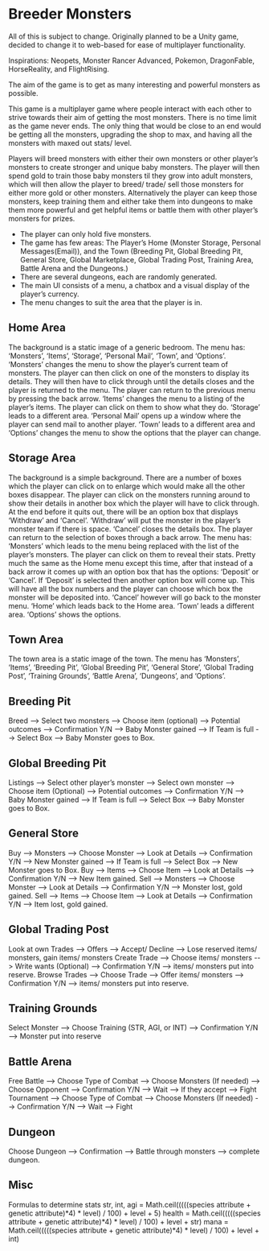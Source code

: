 # Breeder Monsters
All of this is subject to change. Originally planned to be a Unity game, decided to change it to web-based for ease of multiplayer functionality.

Inspirations: Neopets, Monster Rancer Advanced, Pokemon, DragonFable, HorseReality, and FlightRising.

The aim of the game is to get as many interesting and powerful monsters as possible.
 
This game is a multiplayer game where people interact with each other to strive towards their aim of getting the most monsters. There is no time limit as the game never ends. The only thing that would be close to an end would be getting all the monsters, upgrading the shop to max, and having all the monsters with maxed out stats/ level.
 
Players will breed monsters with either their own monsters or other player’s monsters to create stronger and unique baby monsters. The player will then spend gold to train those baby monsters til they grow into adult monsters, which will then allow the player to breed/ trade/ sell those monsters for either more gold or other monsters. Alternatively the player can keep those monsters, keep training them and either take them into dungeons to make them more powerful and get helpful items or battle them with other player’s monsters for prizes.

* The player can only hold five monsters.
* The game has few areas: The Player’s Home (Monster Storage, Personal Messages(Email)), and the Town (Breeding Pit, Global Breeding Pit, General Store, Global Marketplace, Global Trading Post, Training Area, Battle Arena and the Dungeons.)
* There are several dungeons, each are randomly generated. 
* The main UI consists of a menu, a chatbox and a visual display of the player’s currency.
* The menu changes to suit the area that the player is in.

## Home Area
The background is a static image of a generic bedroom.
The menu has: ‘Monsters’, ‘Items’, ‘Storage’, ‘Personal Mail’, ‘Town’, and ‘Options’. ‘Monsters’ changes the menu to show the player’s current team of monsters. The player can then click on one of the monsters to display its details. They will then have to click through until the details closes and the player is returned to the menu. The player can return to the previous menu by pressing the back arrow. ‘Items’ changes the menu to a listing of the player’s items. The player can click on them to show what they do. ‘Storage’ leads to a different area. ‘Personal Mail’ opens up a window where the player can send mail to another player. ‘Town’ leads to a different area and ‘Options’ changes the menu to show the options that the player can change.

## Storage Area
The background is a simple background.
There are a number of boxes which the player can click on to enlarge which would make all the other boxes disappear. The player can click on the monsters running around to show their details in another box which the player will have to click through. At the end before it quits out, there will be an option box that displays ‘Withdraw’ and ‘Cancel’. ‘Withdraw’ will put the monster in the player’s monster team if there is space. ‘Cancel’ closes the details box. The player can return to the selection of boxes through a back arrow.
The menu has: ‘Monsters’ which leads to the menu being replaced with the list of the player’s monsters. The player can click on them to reveal their stats. Pretty much the same as the Home menu except this time, after that instead of a back arrow it comes up with an option box that has the options: ‘Deposit’ or ‘Cancel’.  If ‘Deposit’ is selected then another option box will come up. This will have all the box numbers and the player can choose which box the monster will be deposited into. ‘Cancel’ however will go back to the monster menu. ‘Home’ which leads back to the Home area. ‘Town’ leads a different area. ‘Options’ shows the options. 

## Town Area
The town area is a static image of the town.
The menu has ‘Monsters’, ‘Items’, ‘Breeding Pit’, ‘Global Breeding Pit’, ‘General Store’, ‘Global Trading Post’, ‘Training Grounds’, ‘Battle Arena’, ‘Dungeons’, and ‘Options’.
 
## Breeding Pit
Breed --> Select two monsters --> Choose item (optional) --> Potential outcomes --> Confirmation Y/N --> Baby Monster gained --> If Team is full --> Select Box --> Baby Monster goes to Box.
 
## Global Breeding Pit
Listings --> Select other player’s monster --> Select own monster --> Choose item (Optional) --> Potential outcomes --> Confirmation Y/N --> Baby Monster gained --> If Team is full --> Select Box --> Baby Monster goes to Box.
 
## General Store
Buy --> Monsters --> Choose Monster --> Look at Details --> Confirmation Y/N --> New Monster gained --> If Team is full --> Select Box --> New Monster goes to Box.
Buy --> Items --> Choose Item --> Look at Details --> Confirmation Y/N --> New Item gained.
Sell --> Monsters --> Choose Monster --> Look at Details --> Confirmation Y/N --> Monster lost, gold gained.
Sell --> Items --> Choose Item --> Look at Details --> Confirmation Y/N --> Item lost, gold gained. 
 
## Global Trading Post
Look at own Trades --> Offers --> Accept/ Decline --> Lose reserved items/ monsters, gain items/ monsters
Create Trade --> Choose items/ monsters --> Write wants (Optional) --> Confirmation Y/N --> items/ monsters put into reserve.
Browse Trades --> Choose Trade --> Offer items/ monsters --> Confirmation Y/N --> items/ monsters put into reserve.
 
## Training Grounds
Select Monster --> Choose Training (STR, AGI, or INT) --> Confirmation Y/N --> Monster put into reserve
 
## Battle Arena
Free Battle --> Choose Type of Combat --> Choose Monsters (If needed) --> Choose Opponent --> Confirmation Y/N --> Wait --> If they accept --> Fight
Tournament --> Choose Type of Combat --> Choose Monsters (If needed) --> Confirmation Y/N --> Wait --> Fight
 
## Dungeon
Choose Dungeon --> Confirmation --> Battle through monsters --> complete dungeon.

## Misc
Formulas to determine stats
str, int, agi = Math.ceil(((((species attribute + genetic attribute)*4) * level) / 100) + level + 5)
health = Math.ceil(((((species attribute + genetic attribute)*4) * level) / 100) + level + str)
mana = Math.ceil(((((species attribute + genetic attribute)*4) * level) / 100) + level + int)

